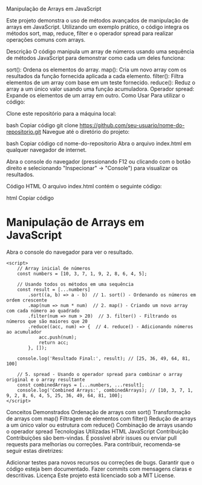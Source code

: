 Manipulação de Arrays em JavaScript

Este projeto demonstra o uso de métodos avançados de manipulação de arrays em JavaScript. Utilizando um exemplo prático, o código integra os métodos sort, map, reduce, filter e o operador spread para realizar operações comuns com arrays.

Descrição
O código manipula um array de números usando uma sequência de métodos JavaScript para demonstrar como cada um deles funciona:

sort(): Ordena os elementos do array.
map(): Cria um novo array com os resultados da função fornecida aplicada a cada elemento.
filter(): Filtra elementos de um array com base em um teste fornecido.
reduce(): Reduz o array a um único valor usando uma função acumuladora.
Operador spread: Expande os elementos de um array em outro.
Como Usar
Para utilizar o código:

Clone este repositório para a máquina local:

bash
Copiar código
git clone https://github.com/seu-usuario/nome-do-repositorio.git
Navegue até o diretório do projeto:

bash
Copiar código
cd nome-do-repositorio
Abra o arquivo index.html em qualquer navegador de internet.

Abra o console do navegador (pressionando F12 ou clicando com o botão direito e selecionando "Inspecionar" -> "Console") para visualizar os resultados.

Código HTML
O arquivo index.html contém o seguinte código:

html
Copiar código
<!DOCTYPE html>
<html lang="pt-BR">
<head>
    <meta charset="UTF-8">
    <meta http-equiv="X-UA-Compatible" content="IE=edge">
    <meta name="viewport" content="width=device-width, initial-scale=1.0">
    <title>Manipulação de Arrays em JavaScript</title>
</head>
<body>
    <h1>Manipulação de Arrays em JavaScript</h1>
    <p>Abra o console do navegador para ver o resultado.</p>

    <script>
        // Array inicial de números
        const numbers = [10, 3, 7, 1, 9, 2, 8, 6, 4, 5];

        // Usando todos os métodos em uma sequência
        const result = [...numbers]
            .sort((a, b) => a - b)  // 1. sort() - Ordenando os números em ordem crescente
            .map(num => num * num)  // 2. map() - Criando um novo array com cada número ao quadrado
            .filter(num => num > 20)  // 3. filter() - Filtrando os números que são maiores que 20
            .reduce((acc, num) => {  // 4. reduce() - Adicionando números ao acumulador
                acc.push(num);
                return acc;
            }, []); 

        console.log('Resultado Final:', result); // [25, 36, 49, 64, 81, 100]

        // 5. spread - Usando o operador spread para combinar o array original e o array resultante
        const combinedArrays = [...numbers, ...result];
        console.log('Combined Arrays:', combinedArrays); // [10, 3, 7, 1, 9, 2, 8, 6, 4, 5, 25, 36, 49, 64, 81, 100];
    </script>
</body>
</html>
Conceitos Demonstrados
Ordenação de arrays com sort()
Transformação de arrays com map()
Filtragem de elementos com filter()
Redução de arrays a um único valor ou estrutura com reduce()
Combinação de arrays usando o operador spread
Tecnologias Utilizadas
HTML
JavaScript
Contribuição
Contribuições são bem-vindas. É possível abrir issues ou enviar pull requests para melhorias ou correções. Para contribuir, recomenda-se seguir estas diretrizes:

Adicionar testes para novos recursos ou correções de bugs.
Garantir que o código esteja bem documentado.
Fazer commits com mensagens claras e descritivas.
Licença
Este projeto está licenciado sob a MIT License.

